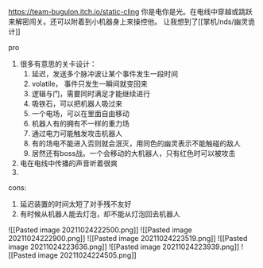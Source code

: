 https://team-bugulon.itch.io/static-cling
你是电你是光。在电线中穿越或跳跃来解密闯关。还可以附着到小机器身上来操控他。 让我想到了[[掌机/nds/幽灵诡计]]

pro
1. 很多有意思的关卡设计：
	1. 延迟，发送多个脉冲波让某个事件发生一段时间
	2. volatile， 事件只发生一瞬间就变回来
	3. 逻辑与门，需要同时满足才能继续进行
	4. 吸铁石，可以把机器人吸过来
	5. 一个电场，可以在里面自由移动
	6. 机器人有的拥有不一样的重力场
	7. 通过电力可能触发攻击机器人
	8. 有的场电不能进入否则就会泯灭，用同色的幽灵表示不能触碰的敌人
	9. 居然还有boss战。一个会移动的大机器人，只有红色时可以被攻击
2. 电在电线中传播的声音听着很爽
3. 
cons:
1. 延迟装置的时间太短了对手残不友好
2. 有时候从机器人能去灯泡，却不能从灯泡回去机器人

![[Pasted image 20211024222500.png]]
![[Pasted image 20211024222900.png]]
![[Pasted image 20211024223519.png]]
![[Pasted image 20211024223636.png]]
![[Pasted image 20211024223939.png]]
![[Pasted image 20211024224505.png]]